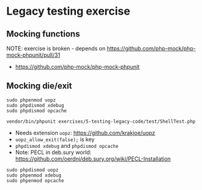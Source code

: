 # Legacy testing exercise

## Mocking functions

NOTE: exercise is broken - depends on https://github.com/php-mock/php-mock-phpunit/pull/31

 * https://github.com/php-mock/php-mock-phpunit

## Mocking die/exit

```
sudo phpenmod uopz
sudo phpdismod xdebug
sudo phpdismod opcache
```

```
vendor/bin/phpunit exercises/5-testing-legacy-code/test/ShellTest.php
```

 * Needs extension `uopz`: https://github.com/krakjoe/uopz
 * `uopz_allow_exit(false);` is key
 * `phpdismod xdebug` and `phpdismod opcache`
 * Note: PECL in deb.sury world: https://github.com/oerdnj/deb.sury.org/wiki/PECL-Installation

```
sudo phpdismod uopz
sudo phpenmod xdebug
sudo phpenmod opcache
```
